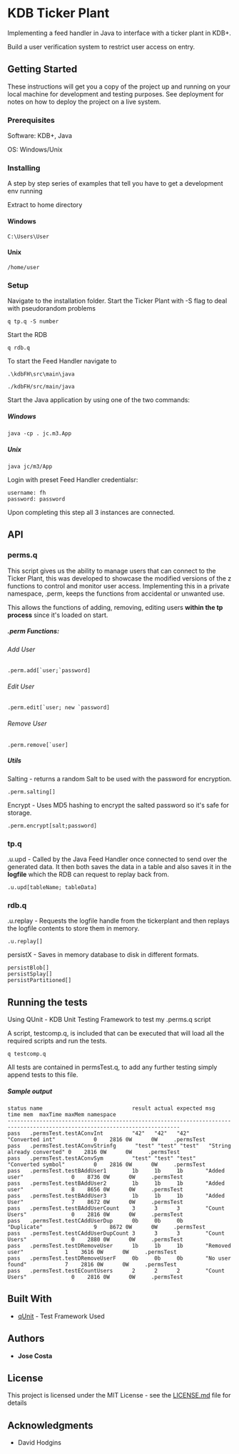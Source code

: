 # KDB Ticker Plant

Implementing a feed handler in Java to interface with a ticker plant in KDB+.

Build a user verification system to restrict user access on entry.

## Getting Started

These instructions will get you a copy of the project up and running on your local machine for development and testing purposes. See deployment for notes on how to deploy the project on a live system.

### Prerequisites

Software: KDB+, Java

OS: Windows/Unix

### Installing
A step by step series of examples that tell you have to get a development env running

Extract to home directory

#### Windows
```
C:\Users\User
```
#### Unix
```
/home/user
```
### Setup

Navigate to the installation folder.
Start the Ticker Plant with -S flag to deal with pseudorandom problems
```
q tp.q -S number
```
Start the RDB 
```
q rdb.q
```
To start the Feed Handler navigate to 
```
.\kdbFH\src\main\java 
```
```
./kdbFH/src/main/java
```
Start the Java application by using one of the two commands:
##### Windows
```
java -cp . jc.m3.App
```
##### Unix
```
java jc/m3/App
```
Login with preset Feed Handler credentialsr:
```
username: fh
password: password
```

Upon completing this step all 3 instances are connected.

## API

### perms.q

This script gives us the ability to manage users that can connect to the Ticker Plant, this was developed to showcase the modified versions of the z functions to control and monitor user access. Implementing this in a private namespace, .perm, keeps the functions from accidental or unwanted use.

This allows the functions of adding, removing, editing users **within the tp process** since it's loaded on start.

##### .perm Functions:

###### Add User

```
.perm.add[`user;`password]
```
###### Edit User 

```
.perm.edit[`user; new `password]
```
###### Remove User

```
.perm.remove[`user]
```


##### Utils
Salting - returns a random Salt to be used with the password for encryption. 
```
.perm.salting[]
```
Encrypt - Uses MD5 hashing to encrypt the salted password so it's safe for storage.
```
.perm.encrypt[salt;password] 
```

### tp.q
.u.upd - Called by the Java Feed Handler once connected to send over the generated data. It then both saves the data in a table and also saves it in the **logfile** which the RDB can request to replay back from.

```
.u.upd[tableName; tableData]
```

### rdb.q
.u.replay - Requests the logfile handle from the tickerplant and then replays the logfile contents to store them in memory.

```
.u.replay[]
```

persistX - Saves in memory database to disk in different formats.
```
persistBlob[]
persistSplay[]
persistPartitioned[]
```

## Running the tests
Using QUnit - KDB Unit Testing Framework to test my .perms.q script

A script, testcomp.q, is included that can be executed that will load all the required scripts and run the tests. 
```
q testcomp.q
```
All tests are contained in permsTest.q, to add any further testing simply append tests to this file.

##### Sample output
```
status name                            result actual expected msg                        time mem  maxTime maxMem namespace
----------------------------------------------------------------------------------------------------------------------------
pass   .permsTest.testAConvInt         "42"   "42"   "42"     "Converted int"            0    2816 0W      0W     .permsTest
pass   .permsTest.testAConvStrinfg      "test" "test" "test"   "String already converted" 0    2816 0W      0W     .permsTest
pass   .permsTest.testAConvSym         "test" "test" "test"   "Converted symbol"         0    2816 0W      0W     .permsTest
pass   .permsTest.testBAddUser1        1b     1b     1b       "Added user"               0    8736 0W      0W     .permsTest
pass   .permsTest.testBAddUser2        1b     1b     1b       "Added user"               8    8656 0W      0W     .permsTest
pass   .permsTest.testBAddUser3        1b     1b     1b       "Added User"               7    8672 0W      0W     .permsTest
pass   .permsTest.testBAddUserCount    3      3      3        "Count Users"              0    2816 0W      0W     .permsTest
pass   .permsTest.testCAddUserDup      0b     0b     0b       "Duplicate"                9    8672 0W      0W     .permsTest
pass   .permsTest.testCAddUserDupCount 3      3      3        "Count Users"              0    2880 0W      0W     .permsTest
pass   .permsTest.testDRemoveUser      1b     1b     1b       "Removed user"             1    3616 0W      0W     .permsTest
pass   .permsTest.testDRemoveUserF     0b     0b     0b       "No user found"            7    2816 0W      0W     .permsTest
pass   .permsTest.testECountUsers      2      2      2        "Count Users"              0    2816 0W      0W     .permsTest
```

## Built With

* [qUnit](http://www.timestored.com/kdb-guides/kdb-regression-unit-tests) - Test Framework Used

## Authors

* **Jose Costa** 

## License

This project is licensed under the MIT License - see the [LICENSE.md](LICENSE) file for details

## Acknowledgments

* David Hodgins


